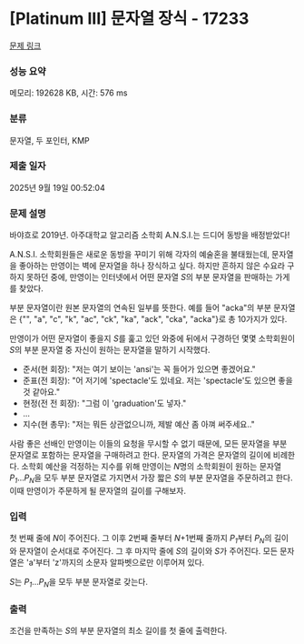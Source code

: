 # [Platinum III] 문자열 장식 - 17233 

[문제 링크](https://www.acmicpc.net/problem/17233) 

### 성능 요약

메모리: 192628 KB, 시간: 576 ms

### 분류

문자열, 두 포인터, KMP

### 제출 일자

2025년 9월 19일 00:52:04

### 문제 설명

<p>바야흐로 2019년. 아주대학교 알고리즘 소학회 A.N.S.I.는 드디어 동방을 배정받았다!</p>

<p>A.N.S.I. 소학회원들은 새로운 동방을 꾸미기 위해 각자의 예술혼을 불태웠는데, 문자열을 좋아하는 만영이는 벽에 문자열을 하나 장식하고 싶다. 하지만 흔하지 않은 수요라 구하지 못하던 중에, 만영이는 인터넷에서 어떤 문자열 <em>S</em>의 부분 문자열을 판매하는 가게를 찾았다.</p>

<p>부분 문자열이란 원본 문자열의 연속된 일부를 뜻한다. 예를 들어 "acka"의 부분 문자열은 {"", "a", "c", "k", "ac", "ck", "ka", "ack", "cka", "acka"}로 총 10가지가 있다.</p>

<p>만영이가 어떤 문자열이 좋을지 <em>S</em>를 훑고 있던 와중에 뒤에서 구경하던 몇몇 소학회원이 <em>S</em>의 부분 문자열 중 자신이 원하는 문자열을 말하기 시작했다.</p>

<ul>
	<li>준서(현 회장): "저는 여기 보이는 'ansi'는 꼭 들어가 있으면 좋겠어요."</li>
	<li>준표(전 회장): "어 저기에 'spectacle'도 있네요. 저는 'spectacle'도 있으면 좋을 것 같아요."</li>
	<li>현정(전 전 회장): "그럼 이 'graduation'도 넣자."</li>
	<li>...</li>
	<li>지수(현 총무): "저는 뭐든 상관없으니까, 제발 예산 좀 아껴 써주세요.."</li>
</ul>

<p>사람 좋은 선배인 만영이는 이들의 요청을 무시할 수 없기 때문에, 모든 문자열을 부분 문자열로 포함하는 문자열을 구매하려고 한다. 문자열의 가격은 문자열의 길이에 비례한다. 소학회 예산을 걱정하는 지수를 위해 만영이는 <em>N</em>명의 소학회원이 원하는 문자열 <em>P<sub>1</sub></em>…<em>P<sub>N</sub></em>을 모두 부분 문자열로 가지면서 가장 짧은 <em>S</em>의 부분 문자열을 주문하려고 한다. 이때 만영이가 주문하게 될 문자열의 길이를 구해보자.</p>

### 입력 

 <p>첫 번째 줄에 <em>N</em>이 주어진다. 그 이후 2번째 줄부터 <em>N</em>+1번째 줄까지 <em>P<sub>1</sub></em>부터 <em>P<sub>N</sub></em>의 길이와 문자열이 순서대로 주어진다. 그 후 마지막 줄에 <em>S</em>의 길이와 <em>S</em>가 주어진다. 모든 문자열은 'a'부터 'z'까지의 소문자 알파벳으로만 이루어져 있다.</p>

<p><em>S</em>는 <em>P<sub>1</sub></em>…<em>P<sub>N</sub></em>을 모두 부분 문자열로 갖는다.</p>

### 출력 

 <p>조건을 만족하는 <em>S</em>의 부분 문자열의 최소 길이를 첫 줄에 출력한다.</p>

